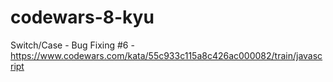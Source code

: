 # codewars-8-kyu

Switch/Case - Bug Fixing #6 - https://www.codewars.com/kata/55c933c115a8c426ac000082/train/javascript
